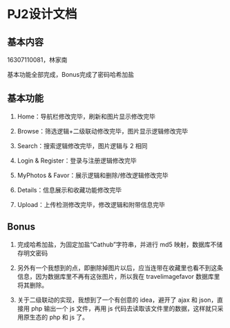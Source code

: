 # PJ2设计文档

## 基本内容

16307110081，林家南

基本功能全部完成，Bonus完成了密码哈希加盐

## 基本功能

1. Home：导航栏修改完毕，刷新和图片显示修改完毕

2. Browse：筛选逻辑+二级联动修改完毕，图片显示逻辑修改完毕

3. Search：搜索逻辑修改完毕，图片逻辑与 2 相同

4. Login & Register：登录与注册逻辑修改完毕

5. MyPhotos & Favor：展示逻辑和删除/修改逻辑修改完毕

6. Details：信息展示和收藏功能修改完毕

7. Upload：上传检测修改完毕，修改逻辑和附带信息完毕

## Bonus

1. 完成哈希加盐，为固定加盐“Cathub”字符串，并进行 md5 映射，数据库不储存明文密码

2. 另外有一个我想到的点，即删除掉图片以后，应当连带在收藏里也看不到这条信息，因为数据库里不再有这张图片，所以我在 travelimagefavor 数据库里将其删除。

3. 关于二级联动的实现，我想到了一个有创意的 idea，避开了 ajax 和 json，直接用 php 输出一个 js 文件，再用 js 代码去读取该文件里的数据，这样就只采用原生态的 php 和 js 了。